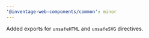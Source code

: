 ```yaml
---
'@inventage-web-components/common': minor
---
```


Added exports for `unsafeHTML` and `unsafeSVG` directives.
